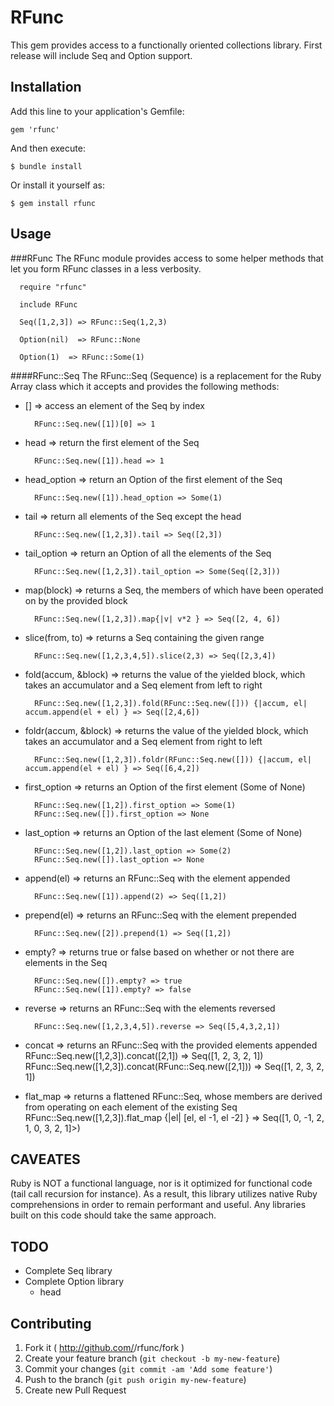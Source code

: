 # RFunc

This gem provides access to a functionally oriented collections library.  First release will include Seq and Option support.

## Installation

Add this line to your application's Gemfile:

    gem 'rfunc'

And then execute:

    $ bundle install

Or install it yourself as:

    $ gem install rfunc

## Usage

###RFunc
The RFunc module provides access to some helper methods that let you form RFunc classes in a less verbosity.

      require "rfunc"

      include RFunc

      Seq([1,2,3]) => RFunc::Seq(1,2,3)

      Option(nil)  => RFunc::None

      Option(1)  => RFunc::Some(1)


####RFunc::Seq
The RFunc::Seq (Sequence) is a replacement for the Ruby Array class which it accepts and provides the following methods:

* [] => access an element of the Seq by index

        RFunc::Seq.new([1])[0] => 1

* head => return the first element of the Seq

        RFunc::Seq.new([1]).head => 1

* head_option => return an Option of the first element of the Seq

        RFunc::Seq.new([1]).head_option => Some(1)

* tail => return all elements of the Seq except the head

        RFunc::Seq.new([1,2,3]).tail => Seq([2,3])

* tail_option => return an Option of all the elements of the Seq

        RFunc::Seq.new([1,2,3]).tail_option => Some(Seq([2,3]))

* map(block) => returns a Seq, the members of which have been operated on by the provided block

        RFunc::Seq.new([1,2,3]).map{|v| v*2 } => Seq([2, 4, 6])

* slice(from, to) => returns a Seq containing the given range

        RFunc::Seq.new([1,2,3,4,5]).slice(2,3) => Seq([2,3,4])

* fold(accum, &block) => returns the value of the yielded block, which takes an accumulator and a Seq element from left to right

        RFunc::Seq.new([1,2,3]).fold(RFunc::Seq.new([])) {|accum, el| accum.append(el + el) } => Seq([2,4,6])

* foldr(accum, &block) => returns the value of the yielded block, which takes an accumulator and a Seq element from right to left

        RFunc::Seq.new([1,2,3]).foldr(RFunc::Seq.new([])) {|accum, el| accum.append(el + el) } => Seq([6,4,2])

* first_option => returns an Option of the first element (Some of None)

        RFunc::Seq.new([1,2]).first_option => Some(1)
        RFunc::Seq.new([]).first_option => None

* last_option => returns an Option of the last element (Some of None)

        RFunc::Seq.new([1,2]).last_option => Some(2)
        RFunc::Seq.new([]).last_option => None

* append(el) => returns an RFunc::Seq with the element appended

        RFunc::Seq.new([1]).append(2) => Seq([1,2])

* prepend(el) => returns an RFunc::Seq with the element prepended

        RFunc::Seq.new([2]).prepend(1) => Seq([1,2])

* empty? => returns true or false based on whether or not there are elements in the Seq

        RFunc::Seq.new([]).empty? => true
        RFunc::Seq.new([1]).empty? => false

* reverse => returns an RFunc::Seq with the elements reversed

        RFunc::Seq.new([1,2,3,4,5]).reverse => Seq([5,4,3,2,1])

* concat => returns an RFunc::Seq with the provided elements appended
        RFunc::Seq.new([1,2,3]).concat([2,1]) => Seq([1, 2, 3, 2, 1])
        RFunc::Seq.new([1,2,3]).concat(RFunc::Seq.new([2,1])) => Seq([1, 2, 3, 2, 1])

* flat_map => returns a flattened RFunc::Seq, whose members are derived from operating on each element of the existing Seq
        RFunc::Seq.new([1,2,3]).flat_map {|el| [el, el -1, el -2] } => Seq([1, 0, -1, 2, 1, 0, 3, 2, 1]>)

## CAVEATES

Ruby is NOT a functional language, nor is it optimized for functional code (tail call recursion for instance).  As a result, this library utilizes native Ruby comprehensions in order to remain performant and useful.  Any libraries built on this code should take the same approach.

## TODO

* Complete Seq library
* Complete Option library
  * head

## Contributing

1. Fork it ( http://github.com/<my-github-username>/rfunc/fork )
2. Create your feature branch (`git checkout -b my-new-feature`)
3. Commit your changes (`git commit -am 'Add some feature'`)
4. Push to the branch (`git push origin my-new-feature`)
5. Create new Pull Request
